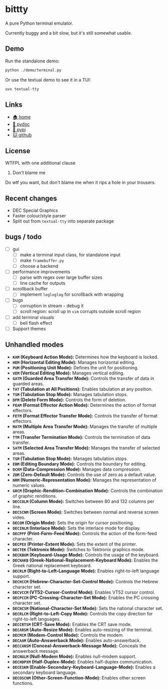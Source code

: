 # bittty

A pure Python terminal emulator.

Currently buggy and a bit slow, but it's still somewhat usable.

## Demo

Run the standalone demo:

```bash
python ./demo/terminal.py
```

Or use the textual demo to see it in a TUI:

```bash
uvx textual-tty
```

## Links

* [🏠 home](https://bitplane.net/dev/python/bittty)
* [📖 pydoc](https://bitplane.net/dev/python/bittty/pydoc)
* [🐍 pypi](https://pypi.org/project/bittty)
* [🐱 github](https://github.com/bitplane/bittty)

## License

WTFPL with one additional clause

1. Don't blame me

Do wtf you want, but don't blame me when it rips a hole in your trousers.

## Recent changes

* DEC Special Graphics
* Faster colour/style parser
* Split out from `textual-tty` into separate package

## bugs / todo

- [ ] gui
  - [ ] make a terminal input class, for standalone input
  - [ ] make `framebuffer.py`
  - [ ] choose a backend
- [ ] performance improvements
  - [ ] parse with regex over large buffer sizes
  - [ ] line cache for outputs
- [ ] scrollback buffer
  - [ ] implement `logloglog` for scrollback with wrapping
- [ ] bugs
  - [ ] corruption in stream - debug it
  - [ ] scroll region: scroll up in `vim` corrupts outside scroll region
- [ ] add terminal visuals
  - [ ] bell flash effect
- [ ] Support themes

## Unhandled modes

*   **`KAM` (Keyboard Action Mode):** Determines how the keyboard is locked.
*   **`HEM` (Horizontal Editing Mode):** Manages horizontal editing.
*   **`PUM` (Positioning Unit Mode):** Defines the unit for positioning.
*   **`VEM` (Vertical Editing Mode):** Manages vertical editing.
*   **`GATM` (Guarded Area Transfer Mode):** Controls the transfer of data in guarded areas.
*   **`TAT` (Tabulation at All Positions):** Enables tabulation at any position.
*   **`TSM` (Tabulation Stop Mode):** Manages tabulation stops.
*   **`DFM` (Delete Form Mode):** Controls the form of deletion.
*   **`FEAM` (Format Effector Action Mode):** Determines the action of format effectors.
*   **`FETM` (Format Effector Transfer Mode):** Controls the transfer of format effectors.
*   **`MATM` (Multiple Area Transfer Mode):** Manages the transfer of multiple areas.
*   **`TTM` (Transfer Termination Mode):** Controls the termination of data transfer.
*   **`SATM` (Selected Area Transfer Mode):** Manages the transfer of selected areas.
*   **`TSM` (Tabulation Stop Mode):** Manages tabulation stops.
*   **`EBM` (Editing Boundary Mode):** Controls the boundary for editing.
*   **`DCKM` (Data-Compression Mode):** Manages data compression.
*   **`ZDM` (Zero-Default Mode):** Controls the use of zero as a default value.
*   **`NRM` (Numeric-Representation Mode):** Manages the representation of numeric values.
*   **`GRCM` (Graphic-Rendition-Combination Mode):** Controls the combination of graphic renditions.
*   **`DECCOLM` (Column Mode):** Switches between 80 and 132 columns per line.
*   **`DECSCNM` (Screen Mode):** Switches between normal and reverse screen video.
*   **`DECOM` (Origin Mode):** Sets the origin for cursor positioning.
*   **`DECINLM` (Interlace Mode):** Sets the interlace mode for display.
*   **`DECPFF` (Print-Form-Feed Mode):** Controls the action of the form-feed character.
*   **`DECPEX` (Printer-Extent Mode):** Sets the extent of the printer.
*   **`DECTEK` (Tektronix Mode):** Switches to Tektronix graphics mode.
*   **`DECKBUM` (Keyboard-Usage Mode):** Controls the usage of the keyboard.
*   **`DECNAKB` (Greek-National-Replacement-Keyboard Mode):** Enables the Greek national replacement keyboard.
*   **`DECRLM` (Right-to-Left-Language Mode):** Enables right-to-left language support.
*   **`DECHCCM` (Hebrew-Character-Set-Control Mode):** Controls the Hebrew character set.
*   **`DECVCCM` (VT52-Cursor-Control Mode):** Enables VT52 cursor control.
*   **`DECPCCM` (PC-Crossing-Character-Set Mode):** Enables the PC crossing character set.
*   **`DECNCSM` (National-Character-Set Mode):** Sets the national character set.
*   **`DECRLCM` (Right-to-Left-Copy Mode):** Controls the copy direction for right-to-left languages.
*   **`DECCRTSM` (CRT-Save Mode):** Enables the CRT save mode.
*   **`DECARSM` (Auto-Resize Mode):** Enables auto-resizing of the terminal.
*   **`DECMCM` (Modem-Control Mode):** Controls the modem.
*   **`DECAAM` (Auto-Answerback Mode):** Enables auto-answerback.
*   **`DECCANSM` (Conceal-Answerback-Message Mode):** Conceals the answerback message.
*   **`DECNULM` (Null-Modem Mode):** Enables null-modem support.
*   **`DECHDPXM` (Half-Duplex-Mode):** Enables half-duplex communication.
*   **`DECESKM` (Enable-Secondary-Keyboard-Language-Mode):** Enables a secondary keyboard language.
*   **`DECOSCNM` (Other-Screen-Function-Mode):** Enables other screen functions.
